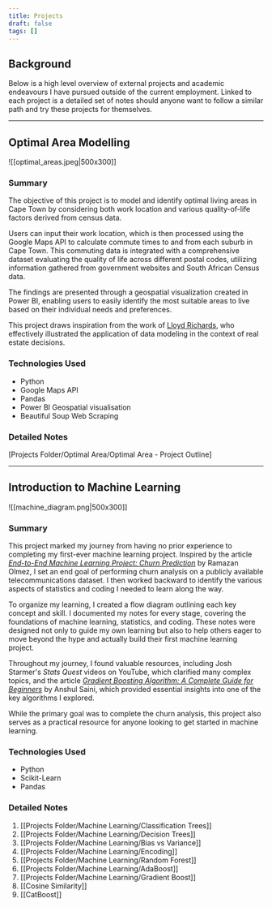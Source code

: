 ```yaml
---
title: Projects
draft: false
tags: []
---
```

## Background

Below is a high level overview of external projects and academic endeavours I have pursued outside of the current employment. Linked to each project is a detailed set of notes should anyone want to follow a similar path and try these projects for themselves.


---


## Optimal Area Modelling

![[optimal_areas.jpeg|500x300]]


### Summary
The objective of this project is to model and identify optimal living areas in Cape Town by considering both work location and various quality-of-life factors derived from census data.

Users can input their work location, which is then processed using the Google Maps API to calculate commute times to and from each suburb in Cape Town. This commuting data is integrated with a comprehensive dataset evaluating the quality of life across different postal codes, utilizing information gathered from government websites and South African Census data.

The findings are presented through a geospatial visualization created in Power BI, enabling users to easily identify the most suitable areas to live based on their individual needs and preferences.

This project draws inspiration from the work of [Lloyd Richards](https://www.linkedin.com/posts/lloydrichards_moving-house-like-an-actuary-collect-data-activity-7188109495196135424-g52l?utm_source=share&utm_medium=member_desktop), who effectively illustrated the application of data modeling in the context of real estate decisions.

### Technologies Used
- Python
- Google Maps API
- Pandas
- Power BI Geospatial visualisation
- Beautiful Soup Web Scraping

### Detailed Notes

[Projects Folder/Optimal Area/Optimal Area - Project Outline]

---

## Introduction to Machine Learning


![[machine_diagram.png|500x300]]

### Summary

This project marked my journey from having no prior experience to completing my first-ever machine learning project. Inspired by the article _[End-to-End Machine Learning Project: Churn Prediction](https://medium.com/@ramazanolmeez/end-to-end-machine-learning-project-churn-prediction-e9c4d0322ac9)_ by Ramazan Olmez, I set an end goal of performing churn analysis on a publicly available telecommunications dataset. I then worked backward to identify the various aspects of statistics and coding I needed to learn along the way.

To organize my learning, I created a flow diagram outlining each key concept and skill. I documented my notes for every stage, covering the foundations of machine learning, statistics, and coding. These notes were designed not only to guide my own learning but also to help others eager to move beyond the hype and actually build their first machine learning project.

Throughout my journey, I found valuable resources, including Josh Starmer's _Stats Quest_ videos on YouTube, which clarified many complex topics, and the article _[Gradient Boosting Algorithm: A Complete Guide for Beginners](https://www.analyticsvidhya.com/blog/2021/09/gradient-boosting-algorithm-a-complete-guide-for-beginners/)_ by Anshul Saini, which provided essential insights into one of the key algorithms I explored.

While the primary goal was to complete the churn analysis, this project also serves as a practical resource for anyone looking to get started in machine learning.

### Technologies Used
- Python
- Scikit-Learn
- Pandas

### Detailed Notes

1. [[Projects Folder/Machine Learning/Classification Trees]]
2. [[Projects Folder/Machine Learning/Decision Trees]]
3. [[Projects Folder/Machine Learning/Bias vs Variance]]
4. [[Projects Folder/Machine Learning/Encoding]]
5. [[Projects Folder/Machine Learning/Random Forest]]
6. [[Projects Folder/Machine Learning/AdaBoost]]
7. [[Projects Folder/Machine Learning/Gradient Boost]]
8. [[Cosine Similarity]]
9. [[CatBoost]]